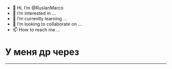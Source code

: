 - 👋 Hi, I’m @RuslanMarco
- 👀 I’m interested in ...
- 🌱 I’m currently learning ...
- 💞️ I’m looking to collaborate on ...
- 📫 How to reach me ...

<!---
RuslanMarco/RuslanMarco is a ✨ special ✨ repository because its `README.md` (this file) appears on your GitHub profile.
You can click the Preview link to take a look at your changes.
--->
<!DOCTYPE html>
<html>
<head>
<title>ДЕНЬ РОЖДЕНИЯ БУСЕНКИ</title>
<meta charset="utf-8">
<link rel="icon" href="575907153343915533c3aada.png"
<meta name="keywords" content="мой сайт, html, ДЕНЬ РОЖДЕНИЯ БУСЕНКИ">
<style>
body, html {
height: 100%;
margin: 0;
}

.container {
height: 100%;
background: radial-gradient(circle, rgba(251,153,172,0.8855917366946778) 0%, rgba(176,186,235,1) 100%);

position: relative;
color: #FFFAFA;
}

.center {
position: absolute;
top: 50%;
left: 50%;
transform: translate(-50%, -50%);
text-align: center;
}

h1, p1 {
font-family: Karlo Cham, sans-serif;
font-weight: lighter;
}

h1 {
font-size: 50px;
}

p1 {
font-size: 30px;
letter-spacing: 5px;
}
</style>
</head>
<body>
<div class="container">
<div class="center">
<h1>У меня др через</h1>
<hr>
<p1 id="time"></p1>
</div>
</div>
<script>
//Устанавливаем время для обратного отсечета
var countDownDate = new Date("December 10, 2021 00:00:00").getTime();

// Обновляем таймер каждую секунду
var countDownFunction = setInterval(function () {

//Время на данный момент
var now = new Date().getTime();
//Высчитываем промежуток времени между установленным временем и сегодня
var distance = countDownDate - now;

//Высчитываем время для дней, часов, минут и секунд
var days = Math.floor(distance / (1000 * 60 * 60 * 24));
var hours = Math.floor((distance % (1000 * 60 * 60 * 24)) / (1000 * 60 * 60 ));
var minutes = Math.floor((distance % (1000 * 60 * 60)) / (1000 * 60));
var secondes = Math.floor((distance % (1000 * 60)) / 1000);

//Выдаем результат на сайте
document.getElementById("time").innerHTML = days + "д " + hours + "ч " + minutes + "м " + secondes + "с ";

//Что делать, когда отсчет будет равен 0
if (distance < 0) {
clearInterval(countDownFunction);
document.getElementById("time").innerHTML = "Ну вот и наступил твой день. Ты моя самая лучшая булочка, самое дорогое что есть у меня. Спасибо что ты появилась в моей жизни. Я люблю тебя";
}
},1000)

</script>
</body>
</html>
